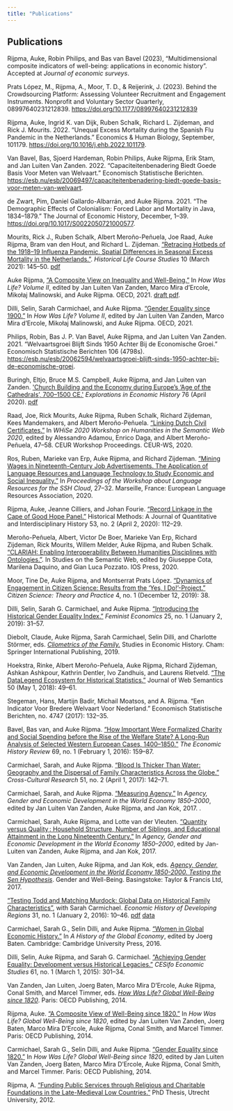 ```yaml
---
title: "Publications"
---
```


## Publications

Rijpma, Auke, Robin Philips, and Bas van Bavel (2023), “Multidimensional composite indicators of well-being: applications in economic history”. Accepted at _Journal of economic surveys_.

Prats López, M., Rijpma, A., Moor, T. D., & Reijerink, J. (2023). Behind the Crowdsourcing Platform: Assessing Volunteer Recruitment and Engagement Instruments. Nonprofit and Voluntary Sector Quarterly, 08997640231212839. https://doi.org/10.1177/08997640231212839

Rijpma, Auke, Ingrid K. van Dijk, Ruben Schalk, Richard L. Zijdeman, and Rick J. Mourits. 2022. “Unequal Excess Mortality during the Spanish Flu Pandemic in the Netherlands.” Economics & Human Biology, September, 101179. https://doi.org/10.1016/j.ehb.2022.101179.

Van Bavel, Bas, Sjoerd Hardeman, Robin Philips, Auke Rijpma, Erik Stam, and Jan Luiten Van Zanden. 2022. “Capaciteitenbenadering Biedt Goede Basis Voor Meten van Welvaart.” Economisch Statistische Berichten. https://esb.nu/esb/20069497/capaciteitenbenadering-biedt-goede-basis-voor-meten-van-welvaart.

de Zwart, Pim, Daniel Gallardo-Albarrán, and Auke Rijpma. 2021. “The Demographic Effects of Colonialism: Forced Labor and Mortality in Java, 1834–1879.” The Journal of Economic History, December, 1–39. https://doi.org/10.1017/S0022050721000577.

Mourits, Rick J., Ruben Schalk, Albert Meroño-Peñuela, Joe Raad, Auke Rijpma, Bram van den Hout, and Richard L. Zijdeman. [“Retracing Hotbeds of the 1918–19 Influenza Pandemic. Spatial Differences in Seasonal Excess Mortality in the Netherlands.”](https://doi.org/10.51964/hlcs9584). _Historical Life Course Studies_ 10 (March 2021): 145–50. [pdf](/papers/retracinginfluenza.pdf)

Auke Rijpma, [“A Composite View on Inequality and Well-Being.”](https://doi.org/10.1787/2574c9e5-en) In _How Was Life? Volume II_, edited by Jan Luiten Van Zanden, Marco Mira d’Ercole, Mikołaj Malinowski, and Auke Rijpma. OECD, 2021. [draft pdf](/papers/hwl2_composite.pdf).

Dilli, Selin, Sarah Carmichael, and Auke Rijpma. [“Gender Equality since 1900.”](https://doi.org/10.1787/d005dfaf-en) In _How Was Life? Volume II_, edited by Jan Luiten Van Zanden, Marco Mira d’Ercole, Mikołaj Malinowski, and Auke Rijpma. OECD, 2021.

Philips, Robin, Bas J. P. Van Bavel, Auke Rijpma, and Jan Luiten Van Zanden. 2021. “Welvaartsgroei Blijft Sinds 1950 Achter Bij de Economische Groei.” Economisch Statistische Berichten 106 (4798s). https://esb.nu/esb/20062594/welvaartsgroei-blijft-sinds-1950-achter-bij-de-economische-groei.

Buringh, Eltjo, Bruce M.S. Campbell, Auke Rijpma, and Jan Luiten van Zanden. ['Church Building and the Economy during Europe’s ‘Age of the Cathedrals’, 700–1500 CE.'](https://doi.org/10.1016/j.eeh.2019.101316) _Explorations in Economic History_ 76 (April 2020). [pdf](/papers/churchbuilding.pdf)

Raad, Joe, Rick Mourits, Auke Rijpma, Ruben Schalk, Richard Zijdeman, Kees Mandemakers, and Albert Meroño-Peñuela. [“Linking Dutch Civil Certificates.”](http://ceur-ws.org/Vol-2695/paper6.pdf) In _WHiSe 2020 Workshop on Humanities in the Semantic Web 2020_, edited by Alessandro Adamou, Enrico Daga, and Albert Meroño-Peñuela, 47–58. CEUR Workshop Proceedings. CEUR-WS, 2020.

Ros, Ruben, Marieke van Erp, Auke Rijpma, and Richard Zijdeman. [“Mining Wages in Nineteenth-Century Job Advertisements. The Application of Language Resources and Language Technology to Study Economic and Social Inequality.”](https://www.aclweb.org/anthology/2020.lr4sshoc-1.5) In _Proceedings of the Workshop about Language Resources for the SSH Cloud_, 27–32. Marseille, France: European Language Resources Association, 2020.

Rijpma, Auke, Jeanne Cilliers, and Johan Fourie. [“Record Linkage in the Cape of Good Hope Panel.”](https://doi.org/10.1080/01615440.2018.1517030) Historical Methods: A Journal of Quantitative and Interdisciplinary History 53, no. 2 (April 2, 2020): 112–29.

Meroño-Peñuela, Albert, Victor De Boer, Marieke Van Erp, Richard Zijdeman, Rick Mourits, Willem Melder, Auke Rijpma, and Ruben Schalk. [“CLARIAH: Enabling Interoperability Between Humanities Disciplines with Ontologies.”](https://doi.org/10.3233/SSW200036). In Studies on the Semantic Web, edited by Giuseppe Cota, Marilena Daquino, and Gian Luca Pozzato. IOS Press, 2020.

Moor, Tine De, Auke Rijpma, and Montserrat Prats López. [“Dynamics of Engagement in Citizen Science: Results from the ‘Yes, I Do!’-Project.”](https://doi.org/10.5334/cstp.212) _Citizen Science: Theory and Practice_ 4, no. 1 (December 12, 2019): 38.

Dilli, Selin, Sarah G. Carmichael, and Auke Rijpma. [“Introducing the Historical Gender Equality Index.”](https://doi.org/10.1080/13545701.2018.1442582) _Feminist Economics_ 25, no. 1 (January 2, 2019): 31–57.

Diebolt, Claude, Auke Rijpma, Sarah Carmichael, Selin Dilli, and Charlotte Störmer, eds. [_Cliometrics of the Family._](https://doi.org/10.1007/978-3-319-99480-2) Studies in Economic History. Cham: Springer International Publishing, 2019.

Hoekstra, Rinke, Albert Meroño-Peñuela, Auke Rijpma, Richard Zijdeman, Ashkan Ashkpour, Kathrin Dentler, Ivo Zandhuis, and Laurens Rietveld. [“The DataLegend Ecosystem for Historical Statistics.”](https://doi.org/10.1016/j.websem.2018.03.001) Journal of Web Semantics 50 (May 1, 2018): 49–61.

Stegeman, Hans, Martijn Badir, Michail Moatsos, and A. Rijpma. “Een Indicator Voor Bredere Welvaart Voor Nederland.” Economisch Statistische Berichten, no. 4747 (2017): 132–35.

Bavel, Bas van, and Auke Rijpma. [“How Important Were Formalized Charity and Social Spending before the Rise of the Welfare State? A Long-Run Analysis of Selected Western European Cases, 1400–1850.”](https://doi.org/10.1111/ehr.12111) _The Economic History Review_ 69, no. 1 (February 1, 2016): 159–87.

Carmichael, Sarah, and Auke Rijpma. [“Blood Is Thicker Than Water: Geography and the Dispersal of Family Characteristics Across the Globe.”](https://doi.org/10.1177/1069397117691025) _Cross-Cultural Research_ 51, no. 2 (April 1, 2017): 142–71.

Carmichael, Sarah, and Auke Rijpma. [“Measuring Agency.”](https://doi.org/10.4324/9781315212418-3) In _Agency, Gender and Economic Development in the World Economy 1850–2000_, edited by Jan Luiten Van Zanden, Auke Rijpma, and Jan Kok, 2017. .

Carmichael, Sarah, Auke Rijpma, and Lotte van der Vleuten. [“Quantity versus Quality : Household Structure, Number of Siblings, and Educational Attainment in the Long Nineteenth Century.”](https://doi.org/10.4324/9781315212418-4) In _Agency, Gender and Economic Development in the World Economy 1850–2000_, edited by Jan-Luiten van Zanden, Auke Rijpma, and Jan Kok, 2017.

Van Zanden, Jan Luiten, Auke Rijpma, and Jan Kok, eds. [_Agency, Gender, and Economic Development in the World Economy 1850-2000. Testing the Sen Hypothesis_](https://doi.org/10.4324/9781315212418). Gender and Well-Being. Basingstoke: Taylor & Francis Ltd, 2017.

[“Testing Todd and Matching Murdock: Global Data on Historical Family Characteristics”](https://doi.org/10.1080/20780389.2015.1114415), with Sarah Carmichael. _Economic History of Developing Regions_ 31, no. 1 (January 2, 2016): 10–46. [pdf](/papers/tt.pdf) [data](/data/tt.zip)

Carmichael, Sarah G., Selin Dilli, and Auke Rijpma. [“Women in Global Economic History.”](https://doi.org/10.1017/CBO9781316221839) In _A History of the Global Economy_, edited by Joerg Baten. Cambridge: Cambridge University Press, 2016.

Dilli, Selin, Auke Rijpma, and Sarah G. Carmichael. [“Achieving Gender Equality: Development versus Historical Legacies.”](https://doi.org/10.1093/cesifo/ifu027) _CESifo Economic Studies_ 61, no. 1 (March 1, 2015): 301–34.

Van Zanden, Jan Luiten, Joerg Baten, Marco Mira D’Ercole, Auke Rijpma, Conal Smith, and Marcel Timmer, eds. [_How Was Life? Global Well-Being since 1820_](https://doi.org/10.1787/9789264214262-en). Paris: OECD Publishing, 2014.

Rijpma, Auke. [“A Composite View of Well-Being since 1820.”](https://doi.org/10.1787/9789264214262-17-en) In _How Was Life? Global Well-Being since 1820_, edited by Jan Luiten Van Zanden, Joerg Baten, Marco Mira D’Ercole, Auke Rijpma, Conal Smith, and Marcel Timmer. Paris: OECD Publishing, 2014.

Carmichael, Sarah G., Selin Dilli, and Auke Rijpma. [“Gender Equality since 1820.”](https://doi.org/10.1787/9789264214262-16-en) In _How Was Life? Global Well-Being since 1820_, edited by Jan Luiten Van Zanden, Joerg Baten, Marco Mira D’Ercole, Auke Rijpma, Conal Smith, and Marcel Timmer. Paris: OECD Publishing, 2014.

Rijpma, A. [“Funding Public Services through Religious and Charitable Foundations in the Late-Medieval Low Countries.”](http://dspace.library.uu.nl/handle/1874/240533) PhD Thesis, Utrecht University, 2012.
